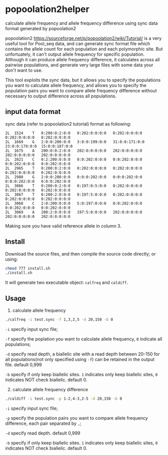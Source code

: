 # popoolation2helper
calculate allele frequency and allele frequency difference using sync data format generated by popoolation2

popoolation2 <https://sourceforge.net/p/popoolation2/wiki/Tutorial/> is a very useful tool for Pool_seq data, and can generate sync format file which contains the allele count for each population and each polymorphic site. But unfortuately, it can't output allele frequency for specific population. Although it can produce allele frequency difference, it calculates across all pairwise populations, and generate very large files with some data your don't want to use.

This tool exploits the sync data, but it allows you to specify the populations you want to calculate allele frequency, and allows you to specify the population pairs you want to compare allele frequency difference without necessary to output  difference across all populations.

## input data format

sync data (refer to popoolation2 tutorial) format as following:

```
2L	1524	T	0:200:0:2:0:0	0:202:0:0:0:0	0:202:0:0:0:0	0:202:0:0:0:0	0:202:0:0:0:0
2L	1669	G	2:0:0:200:0:0	3:0:0:199:0:0	31:0:0:171:0:0	23:0:0:179:0:0	15:0:0:187:0:0
2L	1675	A	200:0:0:2:0:0	202:0:0:0:0:0	202:0:0:0:0:0	202:0:0:0:0:0	202:0:0:0:0:0
2L	2821	C	0:2:200:0:0:0	0:0:202:0:0:0	0:0:202:0:0:0	0:0:202:0:0:0	0:0:202:0:0:0
2L	2965	T	0:200:0:2:0:0	0:202:0:0:0:0	0:202:0:0:0:0	0:202:0:0:0:0	0:202:0:0:0:0
2L	2980	G	2:0:0:200:0:0	0:0:0:202:0:0	0:0:0:202:0:0	0:0:0:202:0:0	0:0:0:202:0:0
2L	3066	T	0:200:0:2:0:0	0:197:0:5:0:0	0:202:0:0:0:0	0:202:0:0:0:0	0:202:0:0:0:0
2L	3067	T	0:200:2:0:0:0	0:197:5:0:0:0	0:202:0:0:0:0	0:202:0:0:0:0	0:202:0:0:0:0
2L	3068	C	2:0:200:0:0:0	5:0:197:0:0:0	0:0:202:0:0:0	0:0:202:0:0:0	0:0:202:0:0:0
2L	3069	A	200:2:0:0:0:0	197:5:0:0:0:0	202:0:0:0:0:0	202:0:0:0:0:0	202:0:0:0:0:0
```

Making sure you have valid reference allele in column 3.

## Install

Download the source files, and then
compile the source code directly;
or using:

```bash
chmod 777 install.sh
./install.sh
```
It will generate two executable object: `calfreq` and `caldiff`.

## Usage

1. calculate allele frequency

```bash
./calfreq -i test.sync -f 1,3,2,5 -d 20,150 -b 0
```

`-i` specify input sync file;

`-f` specify the poplation you want to calculate allele frequency, `0` indicate all populations;

`-d` specify read depth, a biallelic site with a read depth between 20-150 for all populations(not only specified using `-f`) can be retained in the output file. default 0,999

`-b` specify if only keep biallelic sites. `1` indicates only keep biallelic sites, `0` indicates NOT check biallelic. default 0.

2. calculate allele frequency difference

```bash
./caldiff -i test.sync -p 1-2,4-3,2-5 -d 20,150 -b 0
```
`-i` specify input sync file;

`-p` specify the population pairs you want to compare allele frequency difference, each pair separated by `,`;

`-d` specify read depth. default 0,999

`-b` specify if only keep biallelic sites. `1` indicates only keep biallelic sites, `0` indicates NOT check biallelic. default 0.



